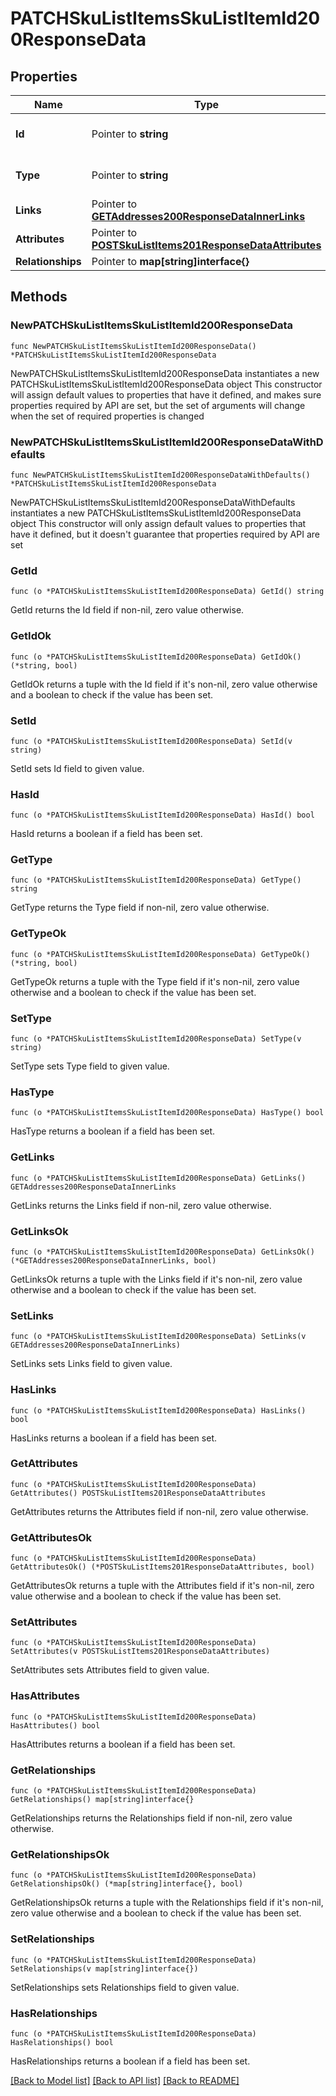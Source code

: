 # PATCHSkuListItemsSkuListItemId200ResponseData

## Properties

Name | Type | Description | Notes
------------ | ------------- | ------------- | -------------
**Id** | Pointer to **string** | The resource&#39;s id | [optional] 
**Type** | Pointer to **string** | The resource&#39;s type | [optional] [default to "sku_list_items"]
**Links** | Pointer to [**GETAddresses200ResponseDataInnerLinks**](GETAddresses200ResponseDataInnerLinks.md) |  | [optional] 
**Attributes** | Pointer to [**POSTSkuListItems201ResponseDataAttributes**](POSTSkuListItems201ResponseDataAttributes.md) |  | [optional] 
**Relationships** | Pointer to **map[string]interface{}** |  | [optional] 

## Methods

### NewPATCHSkuListItemsSkuListItemId200ResponseData

`func NewPATCHSkuListItemsSkuListItemId200ResponseData() *PATCHSkuListItemsSkuListItemId200ResponseData`

NewPATCHSkuListItemsSkuListItemId200ResponseData instantiates a new PATCHSkuListItemsSkuListItemId200ResponseData object
This constructor will assign default values to properties that have it defined,
and makes sure properties required by API are set, but the set of arguments
will change when the set of required properties is changed

### NewPATCHSkuListItemsSkuListItemId200ResponseDataWithDefaults

`func NewPATCHSkuListItemsSkuListItemId200ResponseDataWithDefaults() *PATCHSkuListItemsSkuListItemId200ResponseData`

NewPATCHSkuListItemsSkuListItemId200ResponseDataWithDefaults instantiates a new PATCHSkuListItemsSkuListItemId200ResponseData object
This constructor will only assign default values to properties that have it defined,
but it doesn't guarantee that properties required by API are set

### GetId

`func (o *PATCHSkuListItemsSkuListItemId200ResponseData) GetId() string`

GetId returns the Id field if non-nil, zero value otherwise.

### GetIdOk

`func (o *PATCHSkuListItemsSkuListItemId200ResponseData) GetIdOk() (*string, bool)`

GetIdOk returns a tuple with the Id field if it's non-nil, zero value otherwise
and a boolean to check if the value has been set.

### SetId

`func (o *PATCHSkuListItemsSkuListItemId200ResponseData) SetId(v string)`

SetId sets Id field to given value.

### HasId

`func (o *PATCHSkuListItemsSkuListItemId200ResponseData) HasId() bool`

HasId returns a boolean if a field has been set.

### GetType

`func (o *PATCHSkuListItemsSkuListItemId200ResponseData) GetType() string`

GetType returns the Type field if non-nil, zero value otherwise.

### GetTypeOk

`func (o *PATCHSkuListItemsSkuListItemId200ResponseData) GetTypeOk() (*string, bool)`

GetTypeOk returns a tuple with the Type field if it's non-nil, zero value otherwise
and a boolean to check if the value has been set.

### SetType

`func (o *PATCHSkuListItemsSkuListItemId200ResponseData) SetType(v string)`

SetType sets Type field to given value.

### HasType

`func (o *PATCHSkuListItemsSkuListItemId200ResponseData) HasType() bool`

HasType returns a boolean if a field has been set.

### GetLinks

`func (o *PATCHSkuListItemsSkuListItemId200ResponseData) GetLinks() GETAddresses200ResponseDataInnerLinks`

GetLinks returns the Links field if non-nil, zero value otherwise.

### GetLinksOk

`func (o *PATCHSkuListItemsSkuListItemId200ResponseData) GetLinksOk() (*GETAddresses200ResponseDataInnerLinks, bool)`

GetLinksOk returns a tuple with the Links field if it's non-nil, zero value otherwise
and a boolean to check if the value has been set.

### SetLinks

`func (o *PATCHSkuListItemsSkuListItemId200ResponseData) SetLinks(v GETAddresses200ResponseDataInnerLinks)`

SetLinks sets Links field to given value.

### HasLinks

`func (o *PATCHSkuListItemsSkuListItemId200ResponseData) HasLinks() bool`

HasLinks returns a boolean if a field has been set.

### GetAttributes

`func (o *PATCHSkuListItemsSkuListItemId200ResponseData) GetAttributes() POSTSkuListItems201ResponseDataAttributes`

GetAttributes returns the Attributes field if non-nil, zero value otherwise.

### GetAttributesOk

`func (o *PATCHSkuListItemsSkuListItemId200ResponseData) GetAttributesOk() (*POSTSkuListItems201ResponseDataAttributes, bool)`

GetAttributesOk returns a tuple with the Attributes field if it's non-nil, zero value otherwise
and a boolean to check if the value has been set.

### SetAttributes

`func (o *PATCHSkuListItemsSkuListItemId200ResponseData) SetAttributes(v POSTSkuListItems201ResponseDataAttributes)`

SetAttributes sets Attributes field to given value.

### HasAttributes

`func (o *PATCHSkuListItemsSkuListItemId200ResponseData) HasAttributes() bool`

HasAttributes returns a boolean if a field has been set.

### GetRelationships

`func (o *PATCHSkuListItemsSkuListItemId200ResponseData) GetRelationships() map[string]interface{}`

GetRelationships returns the Relationships field if non-nil, zero value otherwise.

### GetRelationshipsOk

`func (o *PATCHSkuListItemsSkuListItemId200ResponseData) GetRelationshipsOk() (*map[string]interface{}, bool)`

GetRelationshipsOk returns a tuple with the Relationships field if it's non-nil, zero value otherwise
and a boolean to check if the value has been set.

### SetRelationships

`func (o *PATCHSkuListItemsSkuListItemId200ResponseData) SetRelationships(v map[string]interface{})`

SetRelationships sets Relationships field to given value.

### HasRelationships

`func (o *PATCHSkuListItemsSkuListItemId200ResponseData) HasRelationships() bool`

HasRelationships returns a boolean if a field has been set.


[[Back to Model list]](../README.md#documentation-for-models) [[Back to API list]](../README.md#documentation-for-api-endpoints) [[Back to README]](../README.md)


